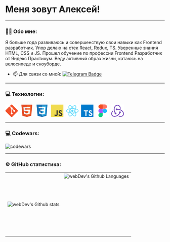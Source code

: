 # Меня зовут Алексей!

---

### :man_technologist: Обо мне:

Я больше года развиваюсь и совершенствую свои навыки как Frontend разработчик.
Упор делаю на стек React, Redux, TS. Уверенные знания HTML, CSS и JS. Прошел обучение по профессии Frontend Разработчик от Яндекс Практикум.
Веду активный образ жизни, катаюсь на велосипеде и сноуборде.

- :mailbox: Для связи со мной: [![Telegram Badge](https://img.shields.io/badge/-filimonovalexey-blue?style=flat&logo=Telegram&logoColor=white)](https://t.me/Aleksei_Pronin13)

---

### 💻 Технологии:

<div>
  <img src="https://github.com/devicons/devicon/blob/master/icons/git/git-original.svg" title="git" alt="git" width="40" height="40"/>&nbsp
  <img src="https://github.com/devicons/devicon/blob/master/icons/html5/html5-original.svg" title="html5" alt="html5" width="40" height="40"/>&nbsp
  <img src="https://github.com/devicons/devicon/blob/master/icons/css3/css3-original.svg" title="css" alt="css" width="40" height="40"/>&nbsp
  <img src="https://github.com/devicons/devicon/blob/master/icons/javascript/javascript-original.svg" title="javascript" alt="javascript" width="40" height="40"/>&nbsp
  <img src="https://github.com/devicons/devicon/blob/master/icons/react/react-original.svg" title="reactjs" alt="reactjs" width="40" height="40"/>&nbsp
  <img src="https://github.com/devicons/devicon/blob/master/icons/typescript/typescript-original.svg" title="typescript" alt="typescript" width="40" height="40"/>&nbsp
  <img src="https://github.com/devicons/devicon/blob/master/icons/figma/figma-original.svg" title="figma" alt="figma" width="40" height="40"/>&nbsp
  <img src="https://github.com/devicons/devicon/blob/master/icons/redux/redux-original.svg" title="redux" alt="redux" width="40" height="40"/>&nbsp

</div>

---

### 💻 Codewars:

![codewars](https://www.codewars.com/users/Alexei%20Pronin/badges/large)

---

### ⚙️ GitHub статистика:

<table>
  <tr>
    <td>
      <img align="left" src="http://github-readme-streak-stats.herokuapp.com?user=AlekseiPronin313&theme=dark&background=000000" alt="webDev's Github stats" />
    </td>
    <td>
      <img height="195px" align="right" alt="webDev's Github Languages" src="https://github-readme-stats.vercel.app/api/top-langs/?username=AlekseiPronin313&layout=compact&theme=vision-friendly-dark" />
    </td>
  </tr>
</table>
